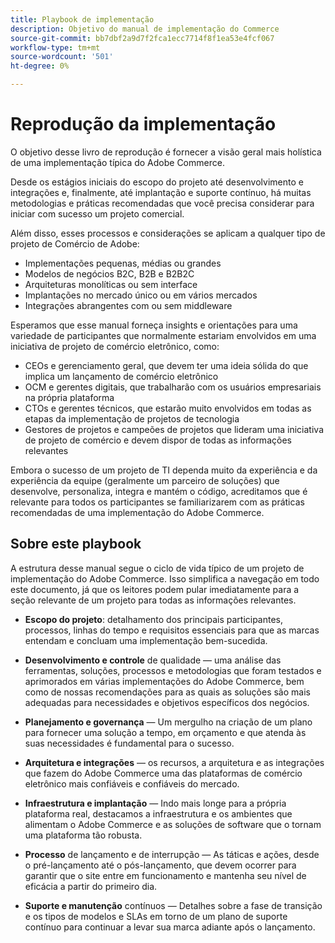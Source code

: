 ```yaml
---
title: Playbook de implementação
description: Objetivo do manual de implementação do Commerce
source-git-commit: bb7dbf2a9d7f2fca1ecc7714f8f1ea53e4fcf067
workflow-type: tm+mt
source-wordcount: '501'
ht-degree: 0%

---
```



# Reprodução da implementação

O objetivo desse livro de reprodução é fornecer a visão geral mais holística de uma implementação típica do Adobe Commerce.

Desde os estágios iniciais do escopo do projeto até desenvolvimento e integrações e, finalmente, até implantação e suporte contínuo, há muitas metodologias e práticas recomendadas que você precisa considerar para iniciar com sucesso um projeto comercial.

Além disso, esses processos e considerações se aplicam a qualquer tipo de projeto de Comércio de Adobe:

- Implementações pequenas, médias ou grandes
- Modelos de negócios B2C, B2B e B2B2C
- Arquiteturas monolíticas ou sem interface
- Implantações no mercado único ou em vários mercados
- Integrações abrangentes com ou sem middleware

Esperamos que esse manual forneça insights e orientações para uma variedade de participantes que normalmente estariam envolvidos em uma iniciativa de projeto de comércio eletrônico, como:

- CEOs e gerenciamento geral, que devem ter uma ideia sólida do que implica um lançamento de comércio eletrônico
- OCM e gerentes digitais, que trabalharão com os usuários empresariais na própria plataforma
- CTOs e gerentes técnicos, que estarão muito envolvidos em todas as etapas da implementação de projetos de tecnologia
- Gestores de projetos e campeões de projetos que lideram uma iniciativa de projeto de comércio e devem dispor de todas as informações relevantes

Embora o sucesso de um projeto de TI dependa muito da experiência e da experiência da equipe (geralmente um parceiro de soluções) que desenvolve, personaliza, integra e mantém o código, acreditamos que é relevante para todos os participantes se familiarizarem com as práticas recomendadas de uma implementação do Adobe Commerce.

## Sobre este playbook

A estrutura desse manual segue o ciclo de vida típico de um projeto de implementação do Adobe Commerce. Isso simplifica a navegação em todo este documento, já que os leitores podem pular imediatamente para a seção relevante de um projeto para todas as informações relevantes.

- **Escopo do projeto**: detalhamento dos principais participantes, processos, linhas do tempo e requisitos essenciais para que as marcas entendam e concluam uma implementação bem-sucedida.

- **Desenvolvimento e controle** de qualidade — uma análise das ferramentas, soluções, processos e metodologias que foram testados e aprimorados em várias implementações do Adobe Commerce, bem como de nossas recomendações para as quais as soluções são mais adequadas para necessidades e objetivos específicos dos negócios.

- **Planejamento e governança** — Um mergulho na criação de um plano para fornecer uma solução a tempo, em orçamento e que atenda às suas necessidades é fundamental para o sucesso.

- **Arquitetura e integrações** — os recursos, a arquitetura e as integrações que fazem do Adobe Commerce uma das plataformas de comércio eletrônico mais confiáveis e confiáveis do mercado.

- **Infraestrutura e implantação** — Indo mais longe para a própria plataforma real, destacamos a infraestrutura e os ambientes que alimentam o Adobe Commerce e as soluções de software que o tornam uma plataforma tão robusta.

- **Processo** de lançamento e de interrupção — As táticas e ações, desde o pré-lançamento até o pós-lançamento, que devem ocorrer para garantir que o site entre em funcionamento e mantenha seu nível de eficácia a partir do primeiro dia.

- **Suporte e manutenção** contínuos — Detalhes sobre a fase de transição e os tipos de modelos e SLAs em torno de um plano de suporte contínuo para continuar a levar sua marca adiante após o lançamento.
